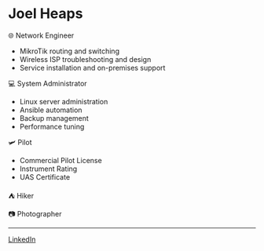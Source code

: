 # Joel Heaps

🌐 Network Engineer
- MikroTik routing and switching
- Wireless ISP troubleshooting and design
- Service installation and on-premises support

💻 System Administrator
- Linux server administration
- Ansible automation
- Backup management
- Performance tuning

🛩 Pilot
- Commercial Pilot License
- Instrument Rating
- UAS Certificate

⛺ Hiker

📷 Photographer

---

[LinkedIn](https://www.linkedin.com/in/joel-heaps-65079921b/)
